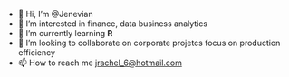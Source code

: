- 👋 Hi, I’m @Jenevian
- 👀 I’m interested in finance, data business analytics
- 🌱 I’m currently learning **R**
- 💞️ I’m looking to collaborate on corporate projetcs focus on production efficiency
- 📫 How to reach me jrachel_6@hotmail.com

<!---
Jenevian/Jenevian is a ✨ special ✨ repository because its `README.md` (this file) appears on your GitHub profile.
You can click the Preview link to take a look at your changes.
--->

